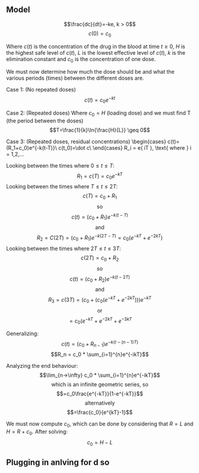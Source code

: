 ## Model
$$\frac{dc}{dt}=-ke, k > 0$$
$$c(0)=c_0$$

Where
$c(t)$ is the concentration of the drug in the blood at time $t \geq 0$,
$H$ is the highest safe level of $c(t)$,
$L$ is the lowest effective level of $c(t)$,
$k$ is the elimination constant
and $c_0$ is the concentration of one dose.

We must now determine how much the dose should be and what the various periods (times) between the different doses are.

Case 1: (No repeated doses)
$$c(t)=c_0e^{-kt}$$

Case 2: (Repeated doses)
Where $c_0 = H$ (loading dose) and we must find T (the period between the doses)
$$T=\frac{1}{k}\ln{\frac{H}{L}} \geq 0$$

Case 3: (Repeated doses, residual concentrations)
\begin{cases}
c(t)=(R_1+c_0)e^{-k(t-T)}\\
c(t_0)=\dot c\\
\end{cases}
R_i = e( iT ), \text{ where }  i = 1,2,...

Looking between the times where $0 \leq t \leq T$:
$$R_1=c(T) = c_0e^{-kT}$$
Looking between the times where $T \leq t \leq 2T$:
$$c(T) = c_0 + R_1$$
$$\text{so}$$
$$c(t) = (c_0 + R_1)e^{-k(t-T)}$$
$$\text{and}$$
$$R_2 = C(2T) = (c_0 + R_1)e^{-k(2T - T)}=c_0(e^{-kT}+e^{-2kT})$$
Looking between the times where $2T \leq t \leq 3T$:
$$c(2T) = c_0 + R_2$$
$$\text{so}$$
$$c(t) = (c_0 + R_2)e^{-k(t-2T)}$$
$$\text{and}$$
$$R_3 = c(3T) = (c_0 + (c_0(e^{-kT}+e^{-2kT})))e^{-kT}$$
$$\text{or}$$
$$=c_0(e^{-kT}+e^{-2kT}+e^{-3kT}$$

Generalizing:
$$c(t) = (c_0 + R_{n - 1})e^{-k(t-(n-1)T)}$$
$$R_n = c_0 * \sum_{i=1}^{n}e^{-ikT}$$

Analyzing the end behaviour:
$$\lim_{n->\infty} c_0 * \sum_{i=1}^{n}e^{-ikT}$$
$$\text{which is an infinite geometric series, so}$$
$$=c_0\frac{e^{-kT}}{1-e^{-kT}}$$
$$\text{alternatively}$$
$$=\frac{c_0}{e^{kT}-1}$$

We must now compute $c_0$, which can be done by considering that $R = L \text{ and } H = R+ c_0$.
After solving:
$$c_0 = H - L$$

Plugging in anlving for d so
-